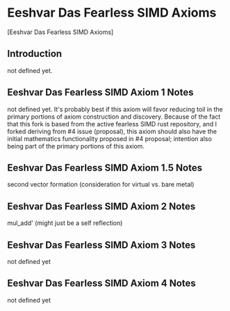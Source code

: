 # Eeshvar Das Fearless SIMD Axioms
[Eeshvar Das Fearless SIMD Axioms]
## Introduction 
not defined yet.
## Eeshvar Das Fearless SIMD Axiom 1 Notes 
not defined yet.
It's probably best if this axiom will favor reducing toil in the 
primary portions of axiom construction and discovery.
Because of the fact that this fork is based from 
the active fearless SIMD rust repository,
and I forked deriving from #4 issue (proposal),
this axiom should also have the 
initial mathematics functionality 
proposed in #4 proposal;
intention also being part of the primary portions of this axiom.
## Eeshvar Das Fearless SIMD Axiom 1.5 Notes 
second vector formation (consideration for virtual vs. bare metal)
## Eeshvar Das Fearless SIMD Axiom 2 Notes 
mul_add' (might just be a self reflection)
## Eeshvar Das Fearless SIMD Axiom 3 Notes 
not defined yet
## Eeshvar Das Fearless SIMD Axiom 4 Notes 
not defined yet 
